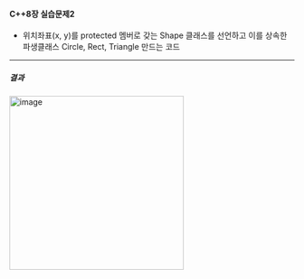 #### C++8장 실습문제2
  * 위치좌표(x, y)를 protected 멤버로 갖는 Shape 클래스를 선언하고 이를 상속한 파생클래스 Circle, Rect, Triangle 만드는 코드

---
##### 결과
<img width="308" alt="image" src="https://github.com/user-attachments/assets/0c9ce492-e7a3-4848-93e5-df1fe249345d">
